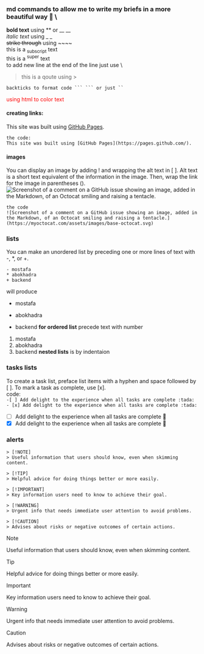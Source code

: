 ### md commands to allow me to write my briefs in a more beautiful way 💚 \

**bold text** using ** or __ __ \
_italic text_ using _ _ \
~~strike through~~ using ~~~~ \
this is a <sub>subscript</sub> text \
this is a <sup>super</sup> text \
to add new line at the end of the line just use \\ 
> this is a qoute using >
```
backticks to format code ``` ``` or just `` 
```
<span style="color: red">using html to color text</span>
#### creating links: 
This site was built using [GitHub Pages](https://pages.github.com/).
```
the code:
This site was built using [GitHub Pages](https://pages.github.com/).
```
#### images
You can display an image by adding ! and wrapping the alt text in [ ]. Alt text is a short text equivalent of the information in the image. Then, wrap the link for the image in parentheses ().
![Screenshot of a comment on a GitHub issue showing an image, added in the Markdown, of an Octocat smiling and raising a tentacle.](https://myoctocat.com/assets/images/base-octocat.svg)
```
the code
![Screenshot of a comment on a GitHub issue showing an image, added in the Markdown, of an Octocat smiling and raising a tentacle.](https://myoctocat.com/assets/images/base-octocat.svg)
```
### lists
You can make an unordered list by preceding one or more lines of text with -, *, or +.
```
- mostafa
* abokhadra
+ backend
```
will produce
- mostafa
* abokhadra
+ backend
**for ordered list** precede text with number
1. mostafa
2. abokhadra
3. backend
**nested lists** is by indentaion
### tasks lists
To create a task list, preface list items with a hyphen and space followed by [ ]. To mark a task as complete, use [x]. \
code:\
`-[ ] Add delight to the experience when all tasks are complete :tada:`
`- [x] Add delight to the experience when all tasks are complete :tada:`
- [ ] Add delight to the experience when all tasks are complete :tada:
- [x] Add delight to the experience when all tasks are complete :tada:
### alerts
```
> [!NOTE]
> Useful information that users should know, even when skimming content.

> [!TIP]
> Helpful advice for doing things better or more easily.

> [!IMPORTANT]
> Key information users need to know to achieve their goal.

> [!WARNING]
> Urgent info that needs immediate user attention to avoid problems.

> [!CAUTION]
> Advises about risks or negative outcomes of certain actions.
```
> [!NOTE]
> Useful information that users should know, even when skimming content.

> [!TIP]
> Helpful advice for doing things better or more easily.

> [!IMPORTANT]
> Key information users need to know to achieve their goal.

> [!WARNING]
> Urgent info that needs immediate user attention to avoid problems.

> [!CAUTION]
> Advises about risks or negative outcomes of certain actions.
